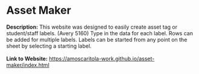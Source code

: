 # Asset Maker
<strong>Description:</strong> This website was designed to easily create asset tag or student/staff labels. (Avery 5160)
Type in the data for each label. Rows can be added for multiple labels.
Labels can be started from any point on the sheet by selecting a starting label.
<br>
<br>
<strong>Link to Website:</strong> https://amoscaritola-work.github.io/asset-maker/index.html
